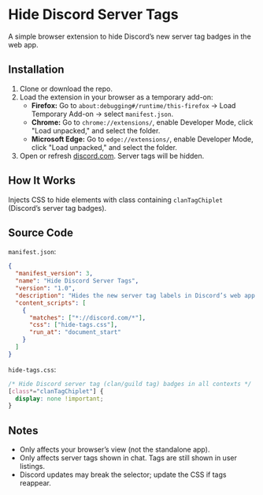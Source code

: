 # Hide Discord Server Tags

A simple browser extension to hide Discord’s new server tag badges in the web app.

## Installation

1. Clone or download the repo.
2. Load the extension in your browser as a temporary add-on:
   - **Firefox:** Go to `about:debugging#/runtime/this-firefox` -> Load Temporary Add-on -> select `manifest.json`.
   - **Chrome:** Go to `chrome://extensions/`, enable Developer Mode, click "Load unpacked," and select the folder.
   - **Microsoft Edge:** Go to `edge://extensions/`, enable Developer Mode, click "Load unpacked," and select the folder.
3. Open or refresh [discord.com](https://discord.com). Server tags will be hidden.

## How It Works

Injects CSS to hide elements with class containing `clanTagChiplet` (Discord’s server tag badges).

## Source Code

`manifest.json`:
```json
{
  "manifest_version": 3,
  "name": "Hide Discord Server Tags",
  "version": "1.0",
  "description": "Hides the new server tag labels in Discord’s web app.",
  "content_scripts": [
    {
      "matches": ["*://discord.com/*"],
      "css": ["hide-tags.css"],
      "run_at": "document_start"
    }
  ]
}
```


`hide-tags.css`:
```css
/* Hide Discord server tag (clan/guild tag) badges in all contexts */
[class*="clanTagChiplet"] {
  display: none !important;
}
```

## Notes

- Only affects your browser’s view (not the standalone app).
- Only affects server tags shown in chat. Tags are still shown in user listings.
- Discord updates may break the selector; update the CSS if tags reappear.
